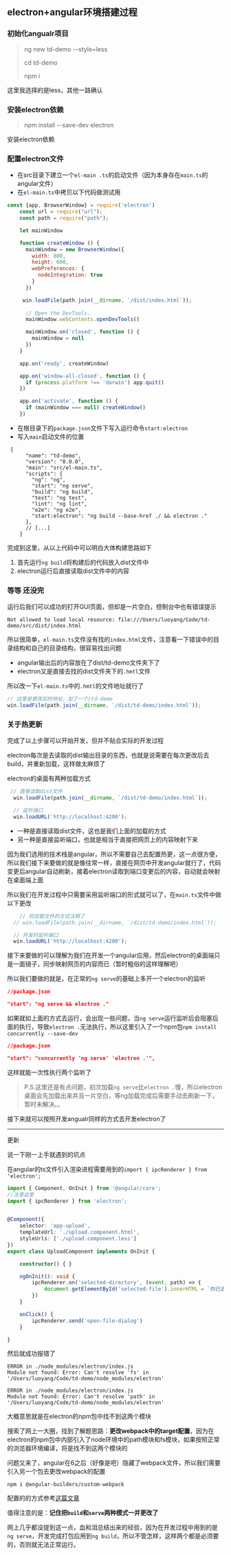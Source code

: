 ## electron+angular环境搭建过程

### 初始化angualr项目

> ng new td-demo --style=less
>
> cd td-demo
>
> npm i

这里我选择的是less，其他一路确认

### 安装electron依赖

> npm install --save-dev electron

安装electron依赖

### 配置electron文件

- 在src目录下建立一个`el-main .ts`的启动文件（因为本身存在`main.ts`的angular文件）
- 在`el-main.ts`中拷贝以下代码做测试用

```javascript
const {app, BrowserWindow} = require('electron')
    const url = require("url");
    const path = require("path");

    let mainWindow

    function createWindow () {
      mainWindow = new BrowserWindow({
        width: 800,
        height: 600,
        webPreferences: {
          nodeIntegration: true
        }
      })

     win.loadFile(path.join(__dirname, `/dist/index.html`));
      
      // Open the DevTools.
      mainWindow.webContents.openDevTools()

      mainWindow.on('closed', function () {
        mainWindow = null
      })
    }

    app.on('ready', createWindow)

    app.on('window-all-closed', function () {
      if (process.platform !== 'darwin') app.quit()
    })

    app.on('activate', function () {
      if (mainWindow === null) createWindow()
    })

```

- 在根目录下的`package.json`文件下写入运行命令`start:electron`
- 写入`main`启动文件的位置

```
 {
      "name": "td-demo",
      "version": "0.0.0",
      "main": "src/el-main.ts",
      "scripts": {
        "ng": "ng",
        "start": "ng serve",
        "build": "ng build",
        "test": "ng test",
        "lint": "ng lint",
        "e2e": "ng e2e",
        "start:electron": "ng build --base-href ./ && electron ."
      }, 
      // [...]
    }
```

完成到这里，从以上代码中可以明白大体构建思路如下

1. 首先运行`ng build`将构建后的代码放入dist文件中
2. electron运行后直接读取dist文件中的内容

### 等等 还没完

运行后我们可以成功的打开GUI页面，但却是一片空白，控制台中也有错误提示

```
Not allowed to load local resource: file:///Users/luoyang/Code/td-demo/src/dist/index.html
```

所以很简单，`el-main.ts`文件没有找的`index.html`文件，注意看一下错误中的目录结构和自己的目录结构，很容易找出问题

- angular输出后的内容放在了dist/td-demo文件夹下了
- electron又是直接去找的dist文件夹下的`.hmtl`文件

所以改一下`el-main.ts`中的`.hmtl`的文件地址就行了

```javascript
// 这里是更改后的地址，加了一个/td-demo
win.loadFile(path.join(__dirname, `/dist/td-demo/index.html`));
```

### 关于热更新

完成了以上步骤可以开始开发，但并不贴合实际的开发过程

electron每次是去读取的dist输出目录的东西，也就是说需要在每次更改后去build，并重新加载，这样做太麻烦了

electron的桌面有两种加载方式

```javascript
 // 直接读取dist文件
  win.loadFile(path.join(__dirname, `/dist/td-demo/index.html`));

  // 监听端口
  win.loadURL('http://localhost:4200');
```

- 一种是直接读取dist文件，这也是我们上面的加载的方式
- 另一种是直接监听端口，也就是相当于直接把网页上的内容映射下来

因为我们选用的技术栈是angular，所以不需要自己去配置热更，这一点很方便，所以我们接下来要做的就是像往常一样，直接在网页中开发angular就行了，代码变更后angular自动刷新，接着electron读取到端口变更后的内容，自动就会映射在桌面端上面

所以我们在开发过程中只需要采用监听端口的形式就可以了，在`main.ts`文件中做以下更改

```javascript
	// 将加载文件的方式注释了
  // win.loadFile(path.join(__dirname, `/dist/td-demo/index.html`));

  // 开发时监听端口
  win.loadURL('http://localhost:4200');
```

接下来要做的可以理解为我们在开发一个angular应用，然后electron的桌面端只是一面镜子，同步映射网页的内容而已（暂时粗俗的这样理解吧）

所以我们要做的就是，在正常的`ng serve`的基础上多开一个electron的监听

```json
//package.json

"start": "ng serve && electron ."
```

如果就如上面的方式去运行，会出现一些问题，当`ng serve`运行监听后会阻塞后面的执行，导致`electron .`无法执行，所以这里引入了一个npm包`npm install concurrently --save-dev`

```json
//package.json

"start": "concurrently 'ng serve' 'electron .'",
```

这样就能一次性执行两个监听了

> P.S.这里还是有点问题，初次加载`ng serve`比`electron .`慢，所以electron桌面会先加载出来并且一片空白，等ng加载完成后需要手动去刷新一下，暂时未解决。。

接下来就可以按照开发angualr同样的方式去开发electron了

---

更新

说一下刚一上手就遇到的坑点

在angular的ts文件引入渲染进程需要用到的`import { ipcRenderer } from 'electron';`

```typescript
import { Component, OnInit } from '@angular/core';
//注意这里
import { ipcRenderer } from 'electron';


@Component({
	selector: 'app-upload',
	templateUrl: './upload.component.html',
	styleUrls: ['./upload.component.less']
})
export class UploadComponent implements OnInit {

	constructor() { }

	ngOnInit(): void {
		ipcRenderer.on('selected-directory', (event, path) => {
			document.getElementById('selected-file').innerHTML = `你已选择: ${path}`
		})
	}

	onClick() {
		ipcRenderer.send('open-file-dialog')
	}

}
```

然后就成功报错了

```
ERROR in ./node_modules/electron/index.js
Module not found: Error: Can't resolve 'fs' in '/Users/luoyang/Code/td-demo/node_modules/electron'

ERROR in ./node_modules/electron/index.js
Module not found: Error: Can't resolve 'path' in '/Users/luoyang/Code/td-demo/node_modules/electron'
```

大概意思就是在electron的npm包中找不到这两个模块

搜索了网上一大圈，找到了解题思路：**更改webpack中的target配置**，因为在electron的npm包中内部引入了node环境中的path模块和fs模块，如果按照正常的浏览器环境编译，将是找不到这两个模块的

问题又来了，angular在6之后（好像是吧）隐藏了webpack文件，所以我们需要引入另一个包去更改webpack的配置

```
npm i @angular-builders/custom-webpack
```

配置的的方式参考[这篇文章](https://blog.csdn.net/sllailcp/article/details/103233903)

值得注意的是：**记住把`build`和`serve`两种模式一并更改了**

网上几乎都没提到这一点，血和泪总结出来的经验，因为在开发过程中用到的是`ng serve`，开发完成打包后用到`ng build`，所以不管怎样，这样两个都是必须要的，否则就无法正常运行。

